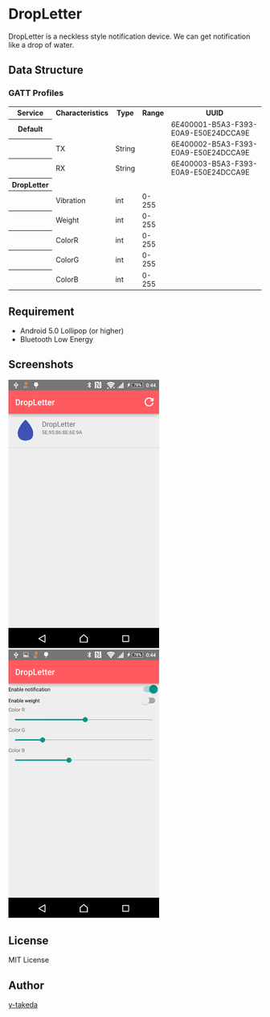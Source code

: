 DropLetter
====

DropLetter is a neckless style notification device.
We can get notification like a drop of water.

## Data Structure

### GATT Profiles
  <table>
   <tr><th>Service</th><th>Characteristics</th><th>Type</th><th>Range</th><th>UUID</th></tr>
   <tr><th>Default</th><td></td><td></td><td></td><td>6E400001-B5A3-F393-E0A9-E50E24DCCA9E</td></tr>
   <tr><th></th><td>TX</td><td>String</td><td></td><td>6E400002-B5A3-F393-E0A9-E50E24DCCA9E </td></tr>
   <tr><th></th><td>RX</td><td>String</td><td></td><td>6E400003-B5A3-F393-E0A9-E50E24DCCA9E </td></tr>
   <tr><th>DropLetter</th><td></td><td></td><td></td><td></td></tr>
   <tr><th></th><td>Vibration</td><td>int</td><td>0-255</td><td></td></tr>
   <tr><th></th><td>Weight</td><td>int</td><td>0-255</td><td></td></tr>
   <tr><th></th><td>ColorR</td><td>int</td><td>0-255</td><td></td></tr>
   <tr><th></th><td>ColorG</td><td>int</td><td>0-255</td><td></td></tr>
   <tr><th></th><td>ColorB</td><td>int</td><td>0-255</td><td></td></tr>
  </table>

## Requirement
* Android 5.0 Lollipop (or higher)
* Bluetooth Low Energy

## Screenshots
<img src="./image/fragment_devicelist.png" width="300px">
<img src="./image/fragment_main.png" width="300px">

## License
MIT License

## Author

[y-takeda](https://github.com/y-takeda)
